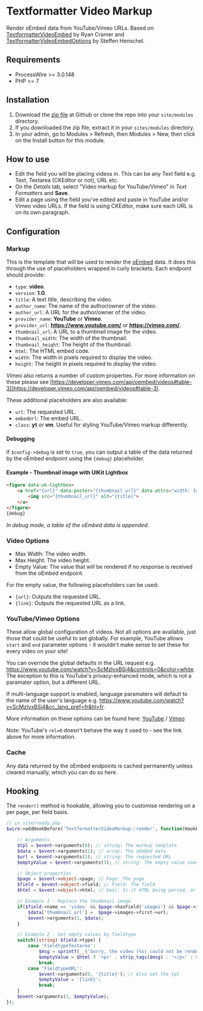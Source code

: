 # Textformatter Video Markup
Render oEmbed data from YouTube/Vimeo URLs. Based on [TextformatterVideoEmbed](https://modules.processwire.com/modules/textformatter-video-embed/) by Ryan Cramer and [TextformatterVideoEmbedOptions](https://modules.processwire.com/modules/textformatter-video-embed-options/) by Steffen Henschel.

## Requirements
* ProcessWire >= 3.0.148
* PHP >= 7

## Installation
1. Download the [zip file](https://github.com/nbcommunication/TextformatterVideoMarkup/archive/master.zip) at Github or clone the repo into your `site/modules` directory.
2. If you downloaded the zip file, extract it in your `sites/modules` directory.
3. In your admin, go to Modules > Refresh, then Modules > New, then click on the Install button for this module.

## How to use
- Edit the field you will be placing videos in. This can be any Text field e.g. Text, Textarea (CKEditor or not), URL etc.
- On the *Details* tab, select "Video markup for YouTube/Vimeo" in *Text Formatters* and **Save**.
- Edit a page using the field you've edited and paste in YouTube and/or Vimeo video URLs. If the field is using CKEditor, make sure each URL is on its own paragraph.

## Configuration

### Markup
This is the template that will be used to render the [oEmbed](https://oembed.com) data. It does this through the use of placeholders wrapped in curly brackets. Each endpoint should provide:

- `type`: **video**.
- `version`: **1.0**.
- `title`: A text title, describing the video.
- `author_name`: The name of the author/owner of the video.
- `author_url`: A URL for the author/owner of the video.
- `provider_name`: **YouTube** or **Vimeo**.
- `provider_url`: **https://www.youtube.com/** or **https://vimeo.com/**.
- `thumbnail_url`: A URL to a thumbnail image for the video.
- `thumbnail_width`: The width of the thumbnail.
- `thumbnail_height`: The height of the thumbnail.
- `html`: The HTML embed code.
- `width`: The width in pixels required to display the video.
- `height`: The height in pixels required to display the video.

Vimeo also returns a number of custom properties. For more information on these please see [https://developer.vimeo.com/api/oembed/videos#table-3](https://developer.vimeo.com/api/oembed/videos#table-3).

These additional placeholders are also available:
- `url`: The requested URL.
- `embedUrl`: The embed URL.
- `class`: **yt** or **vm**. Useful for styling YouTube/Vimeo markup differently.

#### Debugging
If `$config->debug` is set to `true`, you can output a table of the data returned by the oEmbed endpoint using the `{debug}` placeholder.

#### Example - Thumbnail image with UIKit Lightbox
```html
<figure data-uk-lightbox>
    <a href="{url}" data-poster="{thumbnail_url}" data-attrs="width: {width}; height: {height}">
        <img src="{thumbnail_url}" alt="{title}">
    </a>
</figure>
{debug}
```
*In debug mode, a table of the oEmbed data is appended.*

### Video Options
- Max Width: The video width.
- Max Height: The video height.
- Empty Value: The value that will be rendered if no response is received from the oEmbed endpoint.

For the empty value, the following placeholders can be used:
- `{url}`: Outputs the requested URL.
- `{link}`: Outputs the requested URL as a link.

### YouTube/Vimeo Options
These allow global configuration of videos. Not all options are available, just those that could be useful to set globally. For example, YouTube allows `start` and `end` parameter options - it wouldn't make sense to set these for every video on your site!

You can override the global defaults in the URL request e.g. https://www.youtube.com/watch?v=ScMzIvxBSi4&controls=0&color=white. The exception to this is YouTube's privacy-enhanced mode, which is not a paramater option, but a different URL.

If multi-language support is enabled, language paramaters will default to the name of the user's language e.g. https://www.youtube.com/watch?v=ScMzIvxBSi4&cc_lang_pref=fr&hl=fr.

More information on these options can be found here: [YouTube](https://developers.google.com/youtube/player_parameters#Parameters) / [Vimeo](https://developer.vimeo.com/api/oembed/videos#table-2)

Note: YouTube's `rel=0` doesn't behave the way it used to - see the link above for more information.

### Cache
Any data returned by the oEmbed endpoints is cached permanently unless cleared manually, which you can do so here.

## Hooking
The `render()` method is hookable, allowing you to customise rendering on a per page, per field basis.

```php
// in site/ready.php
$wire->addHookBefore('TextformatterVideoMarkup::render', function(HookEvent $event) {

	// Arguments
	$tpl = $event->arguments(0); // string: The markup template
	$data = $event->arguments(1); // array: The oEmbed data
	$url = $event->arguments(2); // string: The requested URL
	$emptyValue = $event->arguments(3); // string: The empty value used if no data is returned

	// Object properties
	$page = $event->object->page; // Page: The page
	$field = $event->object->field; // Field: The field
	$html = $event->object->html; // bool: Is it HTML being parsed, or plain text?

	// Example 1 - Replace the thumbnail image
	if($field->name == 'video' && $page->hasField('images') && $page->images->count) {
		$data['thumbnail_url'] =  $page->images->first->url;
		$event->arguments(1, $data);
	}

	// Example 2 - Set empty values by fieldtype
	switch((string) $field->type) {
		case 'FieldtypeTextarea':
			$msg = sprintf(__('Sorry, the video (%s) could not be rendered.'), $url);
			$emptyValue = $html ? '<p>' . strip_tags($msg) . '</p>' : $msg;
			break;
		case 'FieldtypeURL':
			$event->arguments(0, '{title}'); // Also set the tpl
			$emptyValue = '{link}';
			break;
	}
	$event->arguments(3, $emptyValue);
});
```
